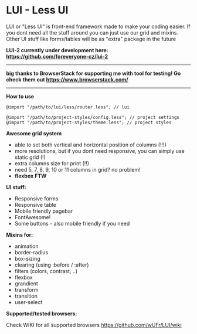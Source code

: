 # LUI - Less UI
LUI or "Less UI" is front-end framework made to make your coding easier. If you dont need all the stuff around you can just use our grid and mixins. Other UI stuff like forms/tables will be as "extra" package in the future

**LUI-2 currently under development here: https://github.com/foreveryone-cz/lui-2**

---


**big thanks to BrowserStack for supporting me with tool for testing! Go check them out https://www.browserstack.com/**

---

**How to use**
```less
@import "/path/to/lui/less/router.less"; // lui

@import "/path/to/project-styles/config.less"; // project settings
@import "/path/to/project-styles/theme.less"; // project styles
```


**Awesome grid system**
- able to set both vertical and horizontal position of columns (!!!)
- more resolutions, but if you dont need responsive, you can simply use static grid (!)
- extra columns size for print (!!)
- need 5, 7, 8, 9, 10 or 11 columns in grid? no problem!
- **flexbox FTW**

**UI stuff:**
- Responsive forms
- Responsive table
- Mobile friendly pagebar
- FontAwesome!
- Some buttons - also mobile friendly if you need

**Mixins for:**
- animation
- border-radius
- box-sizing
- clearing (using :before / :after)
- filters (colors, contrast, ..)
- flexbox
- grandient
- transform
- transition
- user-select

**Supported/tested browsers:**

Check WIKI for all supported browsers https://github.com/wUFr/LUI/wiki

